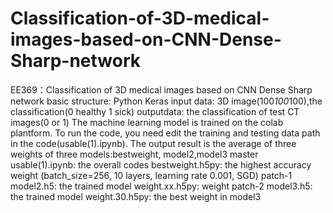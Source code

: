 # Classification-of-3D-medical-images-based-on-CNN-Dense-Sharp-network
EE369：Classification of 3D medical images based on CNN Dense Sharp network
basic structure: Python Keras
input data: 3D image(100*100*100),the classification(0 healthy 1 sick)
outputdata: the classification of test CT images(0 or 1)
The machine learning model is trained on the colab plantform. To run the code, you need edit the training and testing data path in the code(usable(1).ipynb).
The output result is the average of three weights of three models:bestweight, model2,model3
master
usable(1).ipynb: the overall codes
bestweight.h5py: the highest accuracy weight (batch_size=256, 10 layers, learning rate 0.001, SGD)
patch-1
model2.h5: the trained model
weight.xx.h5py: weight
patch-2
model3.h5: the trained model
weight.30.h5py: the best weight in model3
